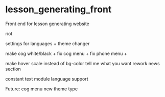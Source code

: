 # lesson_generating_front
Front end for lesson generating website

riot

settings for languages + theme changer


make cog white/black +
fix cog menu +
fix phone menu +

make hover scale instead of bg-color
tell me what you want rework
news section

constant text module
language support

Future:
cog menu new theme type